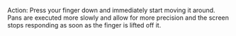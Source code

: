 Action: Press your finger down and immediately start moving it around. 
Pans are executed more slowly and allow for more precision and the screen stops responding as soon as the finger is lifted off it.
<snippet id='pan-xml'/>
<snippet id='gest-pan'/>
<snippet id='gest-pan-ts'/>
